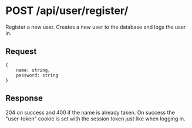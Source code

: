 # POST /api/user/register/

Register a new user. Creates a new user to the database and logs the user in.

## Request

```
{
    name: string,
    password: string
}
```

## Response

204 on success and 400 if the name is already taken.
On success the "user-token" cookie is set with the session token just like when logging in.
